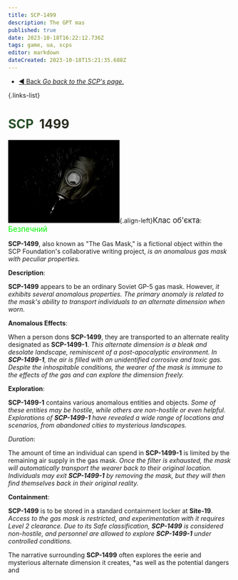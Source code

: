 ```yaml
---
title: SCP-1499
description: The GPT mas
published: true
date: 2023-10-18T16:22:12.736Z
tags: game, ua, scps
editor: markdown
dateCreated: 2023-10-18T15:21:35.688Z
---
```




- [:arrow_backward: Back *Go back to the SCP's page.*](/uk/game/scps#scps)

{.links-list}

# <font color="#284f28">SCP</font><font color="white">-</font><font color="#292b1f">1499</font>

![1499.webp](/images/roles/1499.webp){.align-left}<big>Клас об'єкта</big>: <font color="#04f504"><big>Безпечний</big></font>

**SCP-1499**, also known as "The Gas Mask," is a fictional object within the SCP Foundation's collaborative writing project, *is an anomalous gas mask with peculiar properties.*

**Description**:

**SCP-1499** appears to be an ordinary Soviet GP-5 gas mask. However, *it exhibits several anomalous properties. The primary anomaly is related to the mask's ability to transport individuals to an alternate dimension when worn.*

**Anomalous Effects**:

When a person dons **SCP-1499**, they are transported to an alternate reality designated as **SCP-1499-1**. *This alternate dimension is a bleak and desolate landscape, reminiscent of a post-apocalyptic environment. In **SCP-1499-1**, the air is filled with an unidentified corrosive and toxic gas. Despite the inhospitable conditions, the wearer of the mask is immune to the effects of the gas and can explore the dimension freely.*

**Exploration**:

**SCP-1499-1** contains various anomalous entities and objects. *Some of these entities may be hostile, while others are non-hostile or even helpful. Explorations of **SCP-1499-1** have revealed a wide range of locations and scenarios, from abandoned cities to mysterious landscapes.*

*Duration*:

The amount of time an individual can spend in **SCP-1499-1** is limited by the remaining air supply in the gas mask. *Once the filter is exhausted, the mask will automatically transport the wearer back to their original location. Individuals may exit **SCP-1499-1** by removing the mask, but they will then find themselves back in their original reality.*

**Containment**:

**SCP-1499** is to be stored in a standard containment locker at **Site-19**. *Access to the gas mask is restricted, and experimentation with it requires Level 2 clearance. Due to its Safe classification, **SCP-1499** is considered non-hostile, and personnel are allowed to explore **SCP-1499-1** under controlled conditions.*

The narrative surrounding **SCP-1499** often explores the eerie and mysterious alternate dimension it creates, *as well as the potential dangers and 